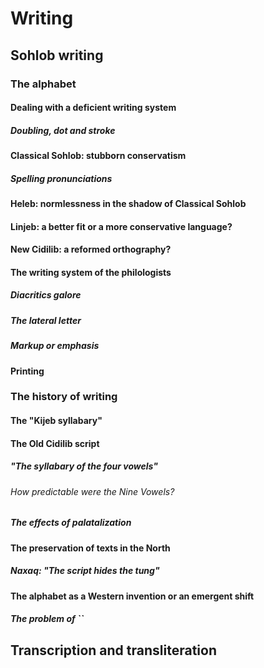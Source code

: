 # Writing

## Sohlob writing

### The alphabet

#### Dealing with a deficient writing system

##### Doubling, dot and stroke

#### Classical Sohlob: stubborn conservatism

##### Spelling pronunciations

#### Heleb: normlessness in the shadow of Classical Sohlob

#### Linjeb: a better fit or a more conservative language?

#### New Cidilib: a reformed orthography?

#### The writing system of the philologists

##### Diacritics galore

##### The lateral letter

##### Markup or emphasis

#### Printing

### The history of writing

#### The "Kijeb syllabary"

#### The Old Cidilib script

##### "The syllabary of the four vowels"

###### How predictable were the Nine Vowels?

##### The effects of palatalization

#### The preservation of texts in the North

##### Naxaq: "The script hides the tung"

#### The alphabet as a Western invention or an emergent shift

##### The problem of ``

## Transcription and transliteration


